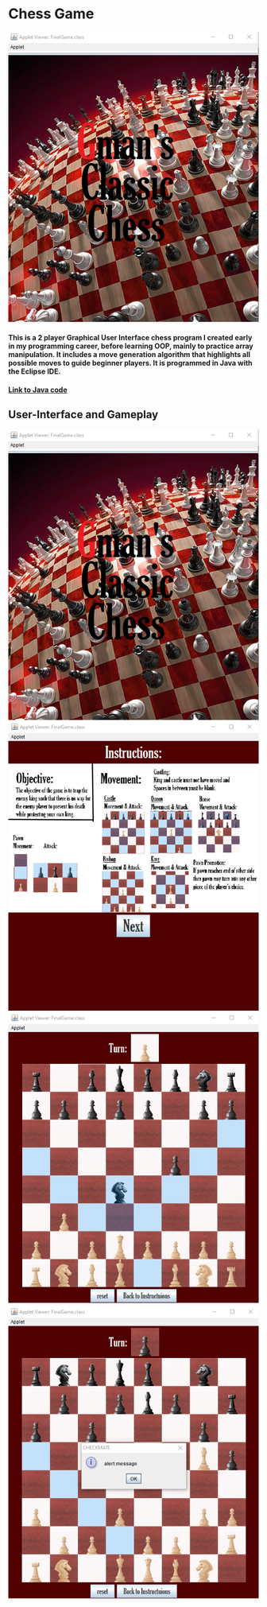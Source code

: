 # Chess Game
![](images/homescreen.png "Splash Screen")
#### This is a 2 player Graphical User Interface chess program I created early in my programming career, before learning OOP, mainly to practice array manipulation. It includes a move generation algorithm that highlights all possible moves to guide beginner players. It is programmed in Java with the Eclipse IDE.
#### [Link to Java code](https://github.com/GursherBaath/BringYourOwnBookApp/tree/master/app/src/main/java/com/example/bringyourownbook)
## User-Interface and Gameplay
![](images/homescreen.png "Splash Screen")
![](images/instructionscreen.png "Instructions Screen")
![](images/gameplay.png "Queen is selected")
![](images/realcheckmate.png "Player moves Queen to cause checkmate")

